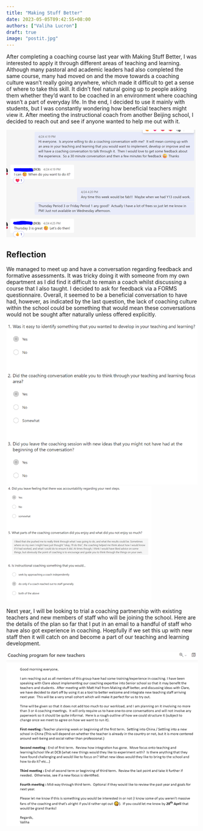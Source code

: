 ```yaml
---
title: "Making Stuff Better"
date: 2023-05-05T09:42:55+08:00
authors: ["Valiha Lucron"] 
draft: true
image: "postit.jpg"
---
```


After completing a coaching course last year with Making Stuff Better, I was interested to apply it through different areas of teaching and learning.  Although many pastoral and academic leaders had also completed the same course, many had moved on and the move towards a coaching culture wasn’t really going anywhere, which made it difficult to get a sense of where to take this skill.  It didn’t feel natural going up to people asking them whether they’d want to be coached in an environment where coaching wasn’t a part of everyday life.  In the end, I decided to use it mainly with students, but I was constantly wondering how beneficial teachers might view it.  After meeting the instructional coach from another Beijing school, I decided to reach out and see if anyone wanted to help me out with it.

![Teams conversion with a coworker](images/Picture1.png)

## Reflection

We managed to meet up and have a conversation regarding feedback and formative assessments.  It was tricky doing it with someone from my own department as I did find it difficult to remain a coach whilst discussing a course that I also taught.  I decided to ask for feedback via a FORMS questionnaire.   Overall, it seemed to be a beneficial conversation to have had, however, as indicated by the last question, the lack of coaching culture within the school could be something that would mean these conversations would not be sought after naturally unless offered explicitly.

![Screenshot of a coaching feedback form](images/Picture2.png)
![Screenshot of a coaching feedback form](images/Picture3.png)

Next year, I will be looking to trial a coaching partnership with existing teachers and new members of staff who will be joining the school. Here are the details of the plan so far that I put in an email to a handful of staff who have also got experience in coaching.  Hoepfully if we set this up with new staff then it will catch on and become a part of our teaching and learning development.

![Screenshot of the coaching plan for next year](images/Picture4.png)